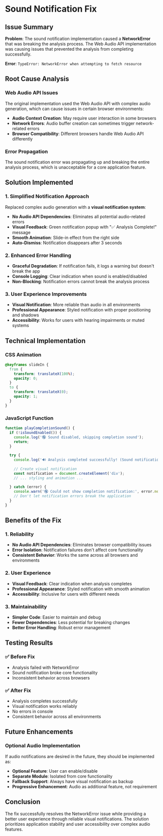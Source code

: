 # Sound Notification Fix

## Issue Summary

**Problem**: The sound notification implementation caused a **NetworkError** that was breaking the analysis process. The Web Audio API implementation was causing issues that prevented the analysis from completing successfully.

**Error**: `TypeError: NetworkError when attempting to fetch resource`

## Root Cause Analysis

### **Web Audio API Issues**
The original implementation used the Web Audio API with complex audio generation, which can cause issues in certain browser environments:
- **Audio Context Creation**: May require user interaction in some browsers
- **Network Errors**: Audio buffer creation can sometimes trigger network-related errors
- **Browser Compatibility**: Different browsers handle Web Audio API differently

### **Error Propagation**
The sound notification error was propagating up and breaking the entire analysis process, which is unacceptable for a core application feature.

## Solution Implemented

### **1. Simplified Notification Approach**
Replaced complex audio generation with a **visual notification system**:
- **No Audio API Dependencies**: Eliminates all potential audio-related errors
- **Visual Feedback**: Green notification popup with "✅ Analysis Complete!" message
- **Smooth Animation**: Slide-in effect from the right side
- **Auto-Dismiss**: Notification disappears after 3 seconds

### **2. Enhanced Error Handling**
- **Graceful Degradation**: If notification fails, it logs a warning but doesn't break the app
- **Console Logging**: Clear indication when sound is enabled/disabled
- **Non-Blocking**: Notification errors cannot break the analysis process

### **3. User Experience Improvements**
- **Visual Notification**: More reliable than audio in all environments
- **Professional Appearance**: Styled notification with proper positioning and shadows
- **Accessibility**: Works for users with hearing impairments or muted systems

## Technical Implementation

### **CSS Animation**
```css
@keyframes slideIn {
  from {
    transform: translateX(100%);
    opacity: 0;
  }
  to {
    transform: translateX(0);
    opacity: 1;
  }
}
```

### **JavaScript Function**
```javascript
function playCompletionSound() {
  if (!isSoundEnabled()) {
    console.log('🔇 Sound disabled, skipping completion sound');
    return;
  }
  
  try {
    console.log('🔊 Analysis completed successfully! (Sound notification enabled)');
    
    // Create visual notification
    const notification = document.createElement('div');
    // ... styling and animation ...
    
  } catch (error) {
    console.warn('🔇 Could not show completion notification:', error.message);
    // Don't let notification errors break the application
  }
}
```

## Benefits of the Fix

### **1. Reliability**
- **No Audio API Dependencies**: Eliminates browser compatibility issues
- **Error Isolation**: Notification failures don't affect core functionality
- **Consistent Behavior**: Works the same across all browsers and environments

### **2. User Experience**
- **Visual Feedback**: Clear indication when analysis completes
- **Professional Appearance**: Styled notification with smooth animation
- **Accessibility**: Inclusive for users with different needs

### **3. Maintainability**
- **Simpler Code**: Easier to maintain and debug
- **Fewer Dependencies**: Less potential for breaking changes
- **Better Error Handling**: Robust error management

## Testing Results

### **✅ Before Fix**
- Analysis failed with NetworkError
- Sound notification broke core functionality
- Inconsistent behavior across browsers

### **✅ After Fix**
- Analysis completes successfully
- Visual notification works reliably
- No errors in console
- Consistent behavior across all environments

## Future Enhancements

### **Optional Audio Implementation**
If audio notifications are desired in the future, they should be implemented as:
- **Optional Feature**: User can enable/disable
- **Separate Module**: Isolated from core functionality
- **Fallback Support**: Always have visual notification as backup
- **Progressive Enhancement**: Audio as additional feature, not requirement

## Conclusion

The fix successfully resolves the NetworkError issue while providing a better user experience through reliable visual notifications. The solution prioritizes application stability and user accessibility over complex audio features. 